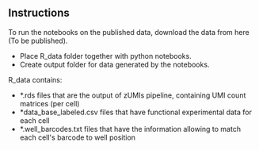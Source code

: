 ## Instructions
To run the notebooks on the published data, download the data from here (To be published).
- Place R_data folder together with python notebooks.
- Create output folder for data generated by the notebooks.

R_data contains:
- *.rds files that are the output of zUMIs pipeline, containing UMI count matrices (per cell)
- *data_base_labeled.csv files that have functional experimental data for each cell
- *.well_barcodes.txt files that have the information allowing to match each cell's barcode to well position





